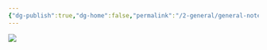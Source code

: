 ```yaml
---
{"dg-publish":true,"dg-home":false,"permalink":"/2-general/general-notes/vim-cheatsheet/","dgPassFrontmatter":true}
---
```



![](https://i.imgur.com/8VFVknH.jpg)

